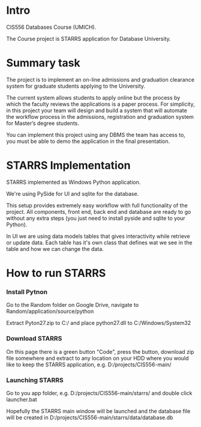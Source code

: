 # Intro
CIS556 Databases Course (UMICH).

The Course project is STARRS application for Database University.

# Summary task
The project is to implement an on-line admissions and graduation clearance system for graduate students applying 
to the University. 

The current system allows students to apply online but the process by which the faculty reviews the applications 
is a paper process. For simplicity, in this project your team will design and build a system that will automate 
the workflow process in the admissions, registration and graduation system for Master’s degree students. 

You can implement this project using any DBMS the team has access to, you must be able to demo the application 
in the final presentation.

# STARRS Implementation
STARRS implemented as Windows Python application. 

We're using PySide for UI and sqlite for the database. 

This setup provides extremely easy workflow with full functionality of the project. All components, front end, back end 
and database are ready to go without any extra steps (you just need to install pyside and sqlite to your Python).

In UI we are using data models tables that gives interactivity while retrieve or update data. Each table has 
it's own class that defines wat we see in the table and how we can change the data.

# How to run STARRS
### Install Pytnon
Go to the Random folder on Google Drive, navigate to Random/application/source/python 

Extract Pyton27.zip to C:/ and place python27.dll to C:/Windows/System32

### Download STARRS
On this page there is a green button "Code", press the button, download zip file somewhere and extract to any location 
on your HDD where you would like to keep the STARRS application, e.g. D:/projects/CIS556-main/

### Launching STARRS
Go to you app folder, e.g. D:/projects/CIS556-main/starrs/ and double click launcher.bat

Hopefully the STARRS main window will be launched and the database file will be created in 
D:/projects/CIS556-main/starrs/data/database.db
